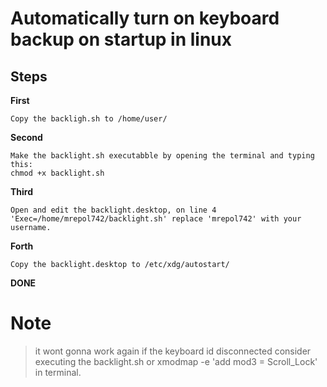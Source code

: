 # Automatically turn on keyboard backup on startup in linux

## Steps

**First**
```
Copy the backligh.sh to /home/user/
```

**Second**
```
Make the backlight.sh executabble by opening the terminal and typing this:
chmod +x backlight.sh
```

**Third**
```
Open and edit the backlight.desktop, on line 4 'Exec=/home/mrepol742/backlight.sh' replace 'mrepol742' with your username.
```

**Forth**
```
Copy the backlight.desktop to /etc/xdg/autostart/
```

**DONE**

# Note
> it wont gonna work again if the keyboard id disconnected consider executing the backlight.sh or xmodmap -e 'add mod3 = Scroll_Lock' in terminal.